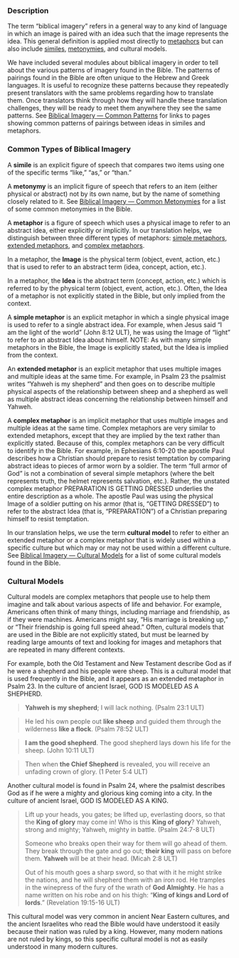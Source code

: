 ### Description

The term “biblical imagery” refers in a general way to any kind of language in which an image is paired with an idea such that the image represents the idea. This general definition is applied most directly to [metaphors](../figs-metaphor/01.md) but can also include [similes](../figs-simile/01.md), [metonymies](../figs-metonymy/01.md), and cultural models.

We have included several modules about biblical imagery in order to tell about the various patterns of imagery found in the Bible. The patterns of pairings found in the Bible are often unique to the Hebrew and Greek languages. It is useful to recognize these patterns because they repeatedly present translators with the same problems regarding how to translate them. Once translators think through how they will handle these translation challenges, they will be ready to meet them anywhere they see the same patterns. See [Biblical Imagery — Common Patterns](../bita-part1/01.md) for links to pages showing common patterns of pairings between ideas in similes and metaphors.

### Common Types of Biblical Imagery

A **simile** is an explicit figure of speech that compares two items using one of the specific terms “like,” “as,” or “than.”

A **metonymy** is an implicit figure of speech that refers to an item (either physical or abstract) not by its own name, but by the name of something closely related to it. See [Biblical Imagery — Common Metonymies](../bita-part2/01.md) for a list of some common metonymies in the Bible.

A **metaphor** is a figure of speech which uses a physical image to refer to an abstract idea, either explicitly or implicitly. In our translation helps, we distinguish between three different types of metaphors: [simple metaphors](../figs-simetaphor/01.md), [extended metaphors](../figs-exmetaphor/01.md), and [complex metaphors](../figs-cometaphor/01.md).

In a metaphor, the **Image** is the physical term (object, event, action, etc.) that is used to refer to an abstract term (idea, concept, action, etc.).

In a metaphor, the **Idea** is the abstract term (concept, action, etc.) which is referred to by the physical term (object, event, action, etc.). Often, the Idea of a metaphor is not explicitly stated in the Bible, but only implied from the context.

A **simple metaphor** is an explicit metaphor in which a single physical image is used to refer to a single abstract idea. For example, when Jesus said “I am the light of the world” (John 8:12 ULT), he was using the Image of “light” to refer to an abstract Idea about himself. NOTE: As with many simple metaphors in the Bible, the Image is explicitly stated, but the Idea is implied from the context.

An **extended metaphor** is an explicit metaphor that uses multiple images and multiple ideas at the same time. For example, in Psalm 23 the psalmist writes “Yahweh is my shepherd” and then goes on to describe multiple physical aspects of the relationship between sheep and a shepherd as well as multiple abstract ideas concerning the relationship between himself and Yahweh.

A **complex metaphor** is an implicit metaphor that uses multiple images and multiple ideas at the same time. Complex metaphors are very similar to extended metaphors, except that they are implied by the text rather than explicitly stated. Because of this, complex metaphors can be very difficult to identify in the Bible. For example, in Ephesians 6:10-20 the apostle Paul describes how a Christian should prepare to resist temptation by comparing abstract ideas to pieces of armor worn by a soldier. The term “full armor of God” is not a combination of several simple metaphors (where the belt represents truth, the helmet represents salvation, etc.). Rather, the unstated complex metaphor PREPARATION IS GETTING DRESSED underlies the entire description as a whole. The apostle Paul was using the physical Image of a soldier putting on his armor (that is, “GETTING DRESSED”) to refer to the abstract Idea (that is, “PREPARATION”) of a Christian preparing himself to resist temptation.

In our translation helps, we use the term **cultural model** to refer to either an extended metaphor or a complex metaphor that is widely used within a specific culture but which may or may not be used within a different culture. See [Biblical Imagery — Cultural Models](../bita-part3/01.md) for a list of some cultural models found in the Bible.

### Cultural Models

Cultural models are complex metaphors that people use to help them imagine and talk about various aspects of life and behavior. For example, Americans often think of many things, including marriage and friendship, as if they were machines. Americans might say, “His marriage is breaking up,” or “Their friendship is going full speed ahead.” Often, cultural models that are used in the Bible are not explicitly stated, but must be learned by reading large amounts of text and looking for images and metaphors that are repeated in many different contexts.

For example, both the Old Testament and New Testament describe God as if he were a shepherd and his people were sheep. This is a cultural model that is used frequently in the Bible, and it appears as an extended metaphor in Psalm 23. In the culture of ancient Israel, GOD IS MODELED AS A SHEPHERD.

> **Yahweh is my shepherd**; I will lack nothing. (Psalm 23:1 ULT)

> He led his own people out **like sheep** and guided them through the wilderness **like a flock**. (Psalm 78:52 ULT)

> **I am the good shepherd**. The good shepherd lays down his life for the sheep. (John 10:11 ULT)

> Then when **the Chief Shepherd** is revealed, you will receive an unfading crown of glory. (1 Peter 5:4 ULT)

Another cultural model is found in Psalm 24, where the psalmist describes God as if he were a mighty and glorious king coming into a city. In the culture of ancient Israel, GOD IS MODELED AS A KING.

> Lift up your heads, you gates; be lifted up, everlasting doors, so that the **King of glory** may come in! Who is this **King of glory**? Yahweh, strong and mighty; Yahweh, mighty in battle. (Psalm 24:7-8 ULT)
>
> Someone who breaks open their way for them will go ahead of them. They break through the gate and go out; **their king** will pass on before them. **Yahweh** will be at their head. (Micah 2:8 ULT)
>
> Out of his mouth goes a sharp sword, so that with it he might strike the nations, and he will shepherd them with an iron rod. He tramples in the winepress of the fury of the wrath of **God Almighty**. He has a name written on his robe and on his thigh: “**King of kings and Lord of lords**.” (Revelation 19:15-16 ULT)

This cultural model was very common in ancient Near Eastern cultures, and the ancient Israelites who read the Bible would have understood it easily because their nation was ruled by a king. However, many modern nations are not ruled by kings, so this specific cultural model is not as easily understood in many modern cultures.
